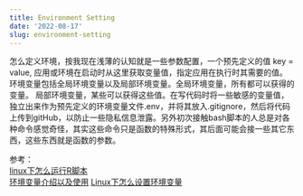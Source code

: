 ```yaml
---
title: Environment Setting
date: '2022-08-17'
slug: environment-setting
---
```


怎么定义环境，按我现在浅薄的认知就是一些参数配置，一个预先定义的值 key = value, 应用或环境在启动时从这里获取变量值，指定应用在执行时其需要的值。环境变量包括全局环境变量以及局部环境变量。全局环境变量，所有都可以获得的变量。 局部环境变量，某些可以获得这些值。在写代码时将一些敏感的变量值，独立出来作为预先定义的环境变量文件.env，并将其放入.gitignore，然后将代码上传到gitHub，以防止一些隐私信息泄露。另外初次接触bash脚本的人总是对各种命令感觉奇怪，其实这些命令只是函数的特殊形式，其后面可能会接一些其它东西，这些东西就是函数的参数。

参考：  
[linux下怎么运行R脚本](http://www.cureffi.org/2014/01/15/running-r-batch-mode-linux/)  
[环境变量介绍以及使用](https://medium.com/chingu/an-introduction-to-environment-variables-and-how-to-use-them-f602f66d15fa)
[Linux下怎么设置环境变量](https://www.serverlab.ca/tutorials/linux/administration-linux/how-to-set-environment-variables-in-linux/)
